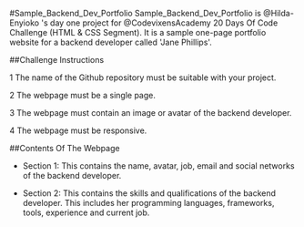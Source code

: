 #Sample_Backend_Dev_Portfolio
Sample_Backend_Dev_Portfolio is @Hilda-Enyioko 's day one project for @CodevixensAcademy 20 Days Of Code Challenge (HTML & CSS Segment).
It is a sample one-page portfolio website for a backend developer called 'Jane Phillips'. 

##Challenge Instructions

1  The name of the Github repository must be suitable with your project.

2  The webpage must be a single page.

3  The webpage must contain an image or avatar of the backend developer.

4  The webpage must be responsive.

##Contents Of The Webpage

-  Section 1: This contains the name, avatar, job, email and social networks of the backend developer.

-  Section 2: This contains the skills and qualifications of the backend developer. This includes her programming languages, frameworks, tools, experience and current job.
